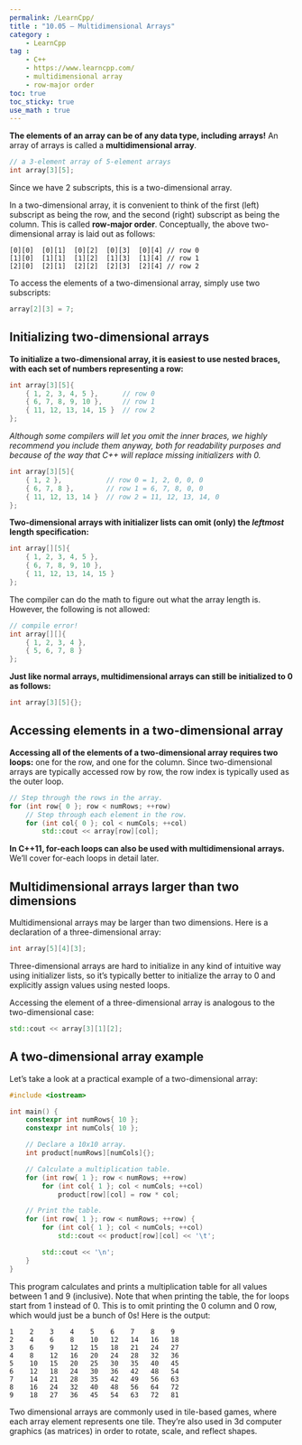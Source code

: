 ```yaml
---
permalink: /LearnCpp/
title : "10.05 — Multidimensional Arrays"
category :
    - LearnCpp
tag : 
    - C++
    - https://www.learncpp.com/
    - multidimensional array
    - row-major order
toc: true  
toc_sticky: true 
use_math : true
---
```



**The elements of an array can be of any data type, including arrays!** An array of arrays is called a **multidimensional array**.

```c++
// a 3-element array of 5-element arrays
int array[3][5]; 
```

Since we have 2 subscripts, this is a two-dimensional array.

In a two-dimensional array, it is convenient to think of the first (left) subscript as being the row, and the second (right) subscript as being the column. This is called **row-major order**. Conceptually, the above two-dimensional array is laid out as follows:

```
[0][0]  [0][1]  [0][2]  [0][3]  [0][4] // row 0
[1][0]  [1][1]  [1][2]  [1][3]  [1][4] // row 1
[2][0]  [2][1]  [2][2]  [2][3]  [2][4] // row 2
```

To access the elements of a two-dimensional array, simply use two subscripts:

```c++
array[2][3] = 7;
```


## Initializing two-dimensional arrays

**To initialize a two-dimensional array, it is easiest to use nested braces, with each set of numbers representing a row:**

```c++
int array[3][5]{
    { 1, 2, 3, 4, 5 },      // row 0
    { 6, 7, 8, 9, 10 },     // row 1
    { 11, 12, 13, 14, 15 }  // row 2
};
```

*Although some compilers will let you omit the inner braces, we highly recommend you include them anyway, both for readability purposes and because of the way that C++ will replace missing initializers with 0.*

```c++
int array[3][5]{
    { 1, 2 },           // row 0 = 1, 2, 0, 0, 0
    { 6, 7, 8 },        // row 1 = 6, 7, 8, 0, 0
    { 11, 12, 13, 14 }  // row 2 = 11, 12, 13, 14, 0
};
```

**Two-dimensional arrays with initializer lists can omit (only) the *leftmost* length specification:**

```c++
int array[][5]{
    { 1, 2, 3, 4, 5 },
    { 6, 7, 8, 9, 10 },
    { 11, 12, 13, 14, 15 }
};
```

The compiler can do the math to figure out what the array length is. However, the following is not allowed:

```c++
// compile error!
int array[][]{
    { 1, 2, 3, 4 },
    { 5, 6, 7, 8 }
};
```

**Just like normal arrays, multidimensional arrays can still be initialized to 0 as follows:**

```c++
int array[3][5]{};
```


## Accessing elements in a two-dimensional array

**Accessing all of the elements of a two-dimensional array requires two loops:** one for the row, and one for the column. Since two-dimensional arrays are typically accessed row by row, the row index is typically used as the outer loop.

```c++
// Step through the rows in the array.
for (int row{ 0 }; row < numRows; ++row)
    // Step through each element in the row.
    for (int col{ 0 }; col < numCols; ++col)
        std::cout << array[row][col];
```

**In C++11, for-each loops can also be used with multidimensional arrays.** We’ll cover for-each loops in detail later.


## Multidimensional arrays larger than two dimensions

Multidimensional arrays may be larger than two dimensions. Here is a declaration of a three-dimensional array:

```c++
int array[5][4][3];
```

Three-dimensional arrays are hard to initialize in any kind of intuitive way using initializer lists, so it’s typically better to initialize the array to 0 and explicitly assign values using nested loops.

Accessing the element of a three-dimensional array is analogous to the two-dimensional case:

```c++
std::cout << array[3][1][2];
```


## A two-dimensional array example

Let’s take a look at a practical example of a two-dimensional array:

```c++
#include <iostream>

int main() {
    constexpr int numRows{ 10 };
    constexpr int numCols{ 10 };

    // Declare a 10x10 array.
    int product[numRows][numCols]{};

    // Calculate a multiplication table.
    for (int row{ 1 }; row < numRows; ++row)
        for (int col{ 1 }; col < numCols; ++col)
            product[row][col] = row * col;

    // Print the table.
    for (int row{ 1 }; row < numRows; ++row) {
        for (int col{ 1 }; col < numCols; ++col)
            std::cout << product[row][col] << '\t';

        std::cout << '\n';
    }
}
```

This program calculates and prints a multiplication table for all values between 1 and 9 (inclusive). Note that when printing the table, the for loops start from 1 instead of 0. This is to omit printing the 0 column and 0 row, which would just be a bunch of 0s! Here is the output:

```
1    2    3    4    5    6    7    8    9
2    4    6    8    10   12   14   16   18
3    6    9    12   15   18   21   24   27
4    8    12   16   20   24   28   32   36
5    10   15   20   25   30   35   40   45
6    12   18   24   30   36   42   48   54
7    14   21   28   35   42   49   56   63
8    16   24   32   40   48   56   64   72
9    18   27   36   45   54   63   72   81
```

Two dimensional arrays are commonly used in tile-based games, where each array element represents one tile. They’re also used in 3d computer graphics (as matrices) in order to rotate, scale, and reflect shapes.
